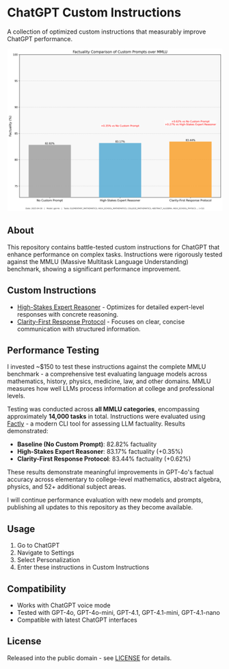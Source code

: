 # ChatGPT Custom Instructions

A collection of optimized custom instructions that measurably improve ChatGPT performance.

![MMLU Performance Results](mmlu.png)

## About

This repository contains battle-tested custom instructions for ChatGPT that enhance performance on complex tasks. Instructions were rigorously tested against the MMLU (Massive Multitask Language Understanding) benchmark, showing a significant performance improvement.

## Custom Instructions

- [High-Stakes Expert Reasoner](High-Stakes%20Expert%20Reasoner.md) - Optimizes for detailed expert-level responses with concrete reasoning.
- [Clarity-First Response Protocol](Clarity-First%20Response%20Protocol.md) - Focuses on clear, concise communication with structured information.

## Performance Testing

I invested ~$150 to test these instructions against the complete MMLU benchmark - a comprehensive test evaluating language models across mathematics, history, physics, medicine, law, and other domains. MMLU measures how well LLMs process information at college and professional levels.

Testing was conducted across **all MMLU categories**, encompassing approximately **14,000 tasks** in total. Instructions were evaluated using [Factly](https://factly.readthedocs.io) - a modern CLI tool for assessing LLM factuality. Results demonstrated:

- **Baseline (No Custom Prompt)**: 82.82% factuality
- **High-Stakes Expert Reasoner**: 83.17% factuality (+0.35%)
- **Clarity-First Response Protocol**: 83.44% factuality (+0.62%)

These results demonstrate meaningful improvements in GPT-4o's factual accuracy across elementary to college-level mathematics, abstract algebra, physics, and 52+ additional subject areas.

I will continue performance evaluation with new models and prompts, publishing all updates to this repository as they become available.

## Usage

1. Go to ChatGPT
2. Navigate to Settings
3. Select Personalization
4. Enter these instructions in Custom Instructions


## Compatibility

- Works with ChatGPT voice mode
- Tested with GPT-4o, GPT-4o-mini, GPT-4.1, GPT-4.1-mini, GPT-4.1-nano
- Compatible with latest ChatGPT interfaces

## License

Released into the public domain - see [LICENSE](LICENSE) for details.
